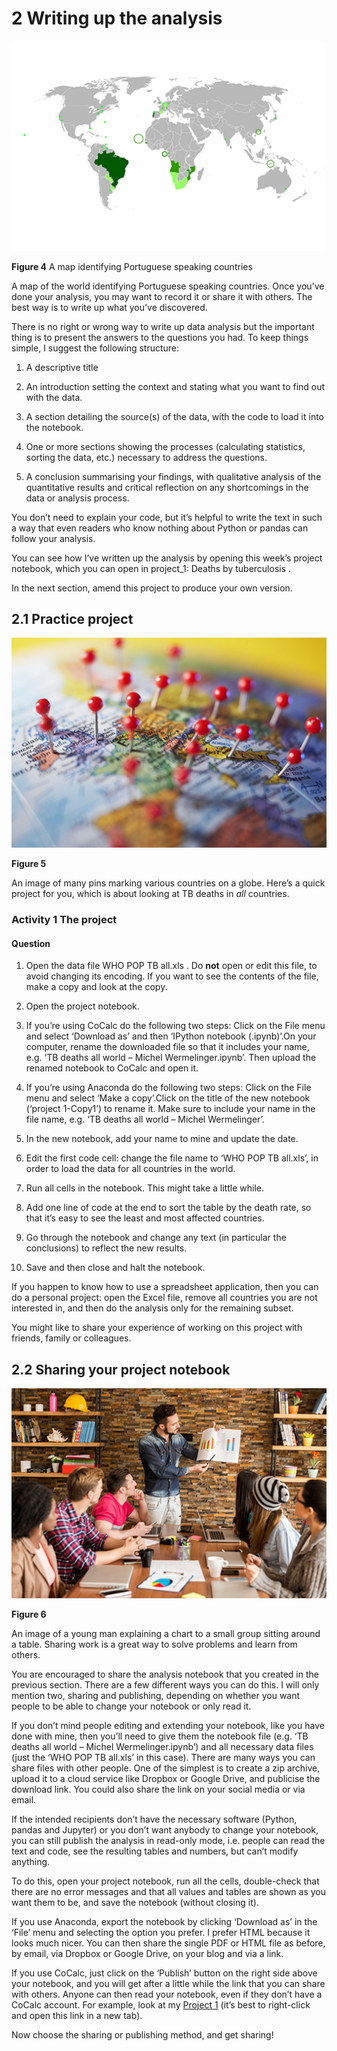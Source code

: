 # 2 Writing up the analysis



![figure images/ou_futurelearn_learn_to_code_fig_1070.jpg](images/ou_futurelearn_learn_to_code_fig_1070.jpg)


__Figure 4__  A map identifying Portuguese speaking countries

 A map of the world identifying Portuguese speaking countries. 
Once you’ve done your analysis, you may want to record it or share it with others. The best way is to write up what you’ve discovered.

There is no right or wrong way to write up data analysis but the important thing is to present the answers to the questions you had. To keep things simple, I suggest the following structure:

1. A descriptive title

2. An introduction setting the context and stating what you want to find out with the data.

3. A section detailing the source(s) of the data, with the code to load it into the notebook.

4. One or more sections showing the processes (calculating statistics, sorting the data, etc.) necessary to address the questions.

5. A conclusion summarising your findings, with qualitative analysis of the quantitative results and critical reflection on any shortcomings in the data or analysis process.

You don’t need to explain your code, but it’s helpful to write the text in such a way that even readers who know nothing about Python or pandas can follow your analysis.

You can see how I’ve written up the analysis by opening this week’s project notebook, which you can open in project_1: Deaths by tuberculosis .

In the next section, amend this project to produce your own version.


## 2.1 Practice project



![figure images/ou_futurelearn_learn_to_code_fig_1036.jpg](images/ou_futurelearn_learn_to_code_fig_1036.jpg)


__Figure 5__

 An image of many pins marking various countries on a globe. 
Here’s a quick project for you, which is about looking at TB deaths in *all* countries.


### Activity 1 The project


#### Question

1. Open the data file WHO POP TB all.xls . Do __not__ open or edit this file, to avoid changing its encoding. If you want to see the contents of the file, make a copy and look at the copy.

2. Open the project notebook.

3. If you’re using CoCalc do the following two steps: Click on the File menu and select ‘Download as’ and then ‘IPython notebook (.ipynb)’.On your computer, rename the downloaded file so that it includes your name, e.g. ‘TB deaths all world – Michel Wermelinger.ipynb’. Then upload the renamed notebook to CoCalc and open it.

4. If you’re using Anaconda do the following two steps: Click on the File menu and select ‘Make a copy’.Click on the title of the new notebook (‘project 1-Copy1’) to rename it. Make sure to include your name in the file name, e.g. ‘TB deaths all world – Michel Wermelinger’.

5. In the new notebook, add your name to mine and update the date.

6. Edit the first code cell: change the file name to ‘WHO POP TB all.xls’, in order to load the data for all countries in the world.

7. Run all cells in the notebook. This might take a little while.

8. Add one line of code at the end to sort the table by the death rate, so that it’s easy to see the least and most affected countries.

9. Go through the notebook and change any text (in particular the conclusions) to reflect the new results.

10. Save and then close and halt the notebook.

If you happen to know how to use a spreadsheet application, then you can do a personal project: open the Excel file, remove all countries you are not interested in, and then do the analysis only for the remaining subset.

You might like to share your experience of working on this project with friends, family or colleagues.




## 2.2 Sharing your project notebook



![figure images/ou_futurelearn_learn_to_code_fig_1037.jpg](images/ou_futurelearn_learn_to_code_fig_1037.jpg)


__Figure 6__

 An image of a young man explaining a chart to a small group sitting around a table. 
Sharing work is a great way to solve problems and learn from others.

You are encouraged to share the analysis notebook that you created in the previous section. There are a few different ways you can do this. I will only mention two, sharing and publishing, depending on whether you want people to be able to change your notebook or only read it.

If you don’t mind people editing and extending your notebook, like you have done with mine, then you’ll need to give them the notebook file (e.g. ‘TB deaths all world – Michel Wermelinger.ipynb’) and all necessary data files (just the ‘WHO POP TB all.xls’ in this case). There are many ways you can share files with other people. One of the simplest is to create a zip archive, upload it to a cloud service like Dropbox or Google Drive, and publicise the download link. You could also share the link on your social media or via email.

If the intended recipients don’t have the necessary software (Python, pandas and Jupyter) or you don’t want anybody to change your notebook, you can still publish the analysis in read-only mode, i.e. people can read the text and code, see the resulting tables and numbers, but can’t modify anything.

To do this, open your project notebook, run all the cells, double-check that there are no error messages and that all values and tables are shown as you want them to be, and save the notebook (without closing it).

If you use Anaconda, export the notebook by clicking ‘Download as’ in the ‘File’ menu and selecting the option you prefer. I prefer HTML because it looks much nicer. You can then share the single PDF or HTML file as before, by email, via Dropbox or Google Drive, on your blog and via a link.

If you use CoCalc, just click on the ‘Publish’ button on the right side above your notebook, and you will get after a little while the link that you can share with others. Anyone can then read your notebook, even if they don’t have a CoCalc account. For example, look at my [Project 1](https://cloud.sagemath.com/projects/ff47a32e-e177-4d13-ad9a-625c859cc20b/files/Week_1_project.html) (it’s best to right-click and open this link in a new tab).

Now choose the sharing or publishing method, and get sharing!

